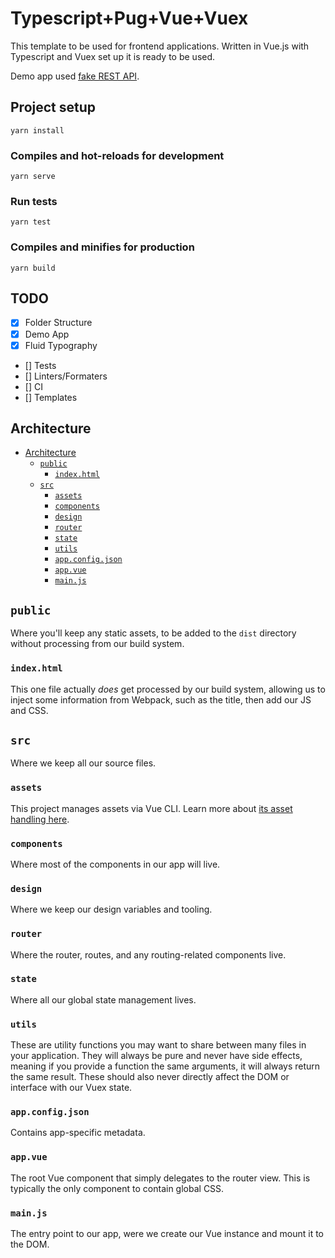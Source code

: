 # Typescript+Pug+Vue+Vuex

This template to be used for frontend applications. Written in Vue.js with Typescript and Vuex set up it is ready to be used.

Demo app used [fake REST API](https://github.com/typicode/json-server).

## Project setup
```
yarn install
```

### Compiles and hot-reloads for development
```
yarn serve
```

### Run tests
```
yarn test
```

### Compiles and minifies for production
```
yarn build
```

## TODO

- [X] Folder Structure
- [X] Demo App
- [X] Fluid Typography
- [] Tests
- [] Linters/Formaters
- [] CI
- [] Templates

## Architecture

- [Architecture](#architecture)
  - [`public`](#public)
    - [`index.html`](#indexhtml)
  - [`src`](#src)
    - [`assets`](#assets)
    - [`components`](#components)
    - [`design`](#design)
    - [`router`](#router)
    - [`state`](#state)
    - [`utils`](#utils)
    - [`app.config.json`](#appconfigjson)
    - [`app.vue`](#appvue)
    - [`main.js`](#mainjs)

## `public`

Where you'll keep any static assets, to be added to the `dist` directory without processing from our build system.

### `index.html`

This one file actually _does_ get processed by our build system, allowing us to inject some information from Webpack, such as the title, then add our JS and CSS.

## `src`

Where we keep all our source files.

### `assets`

This project manages assets via Vue CLI. Learn more about [its asset handling here](https://cli.vuejs.org/guide/html-and-static-assets.html).

### `components`

Where most of the components in our app will live.

### `design`

Where we keep our design variables and tooling.

### `router`

Where the router, routes, and any routing-related components live.

### `state`

Where all our global state management lives.

### `utils`

These are utility functions you may want to share between many files in your application. They will always be pure and never have side effects, meaning if you provide a function the same arguments, it will always return the same result. These should also never directly affect the DOM or interface with our Vuex state.

### `app.config.json`

Contains app-specific metadata.

### `app.vue`

The root Vue component that simply delegates to the router view. This is typically the only component to contain global CSS.

### `main.js`

The entry point to our app, were we create our Vue instance and mount it to the DOM.

